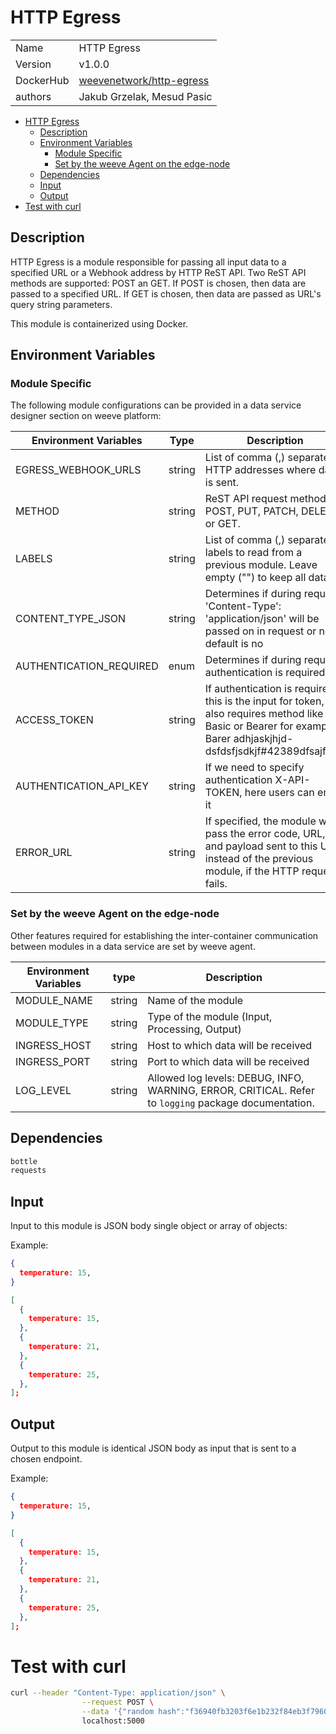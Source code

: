 # HTTP Egress

|           |                                                                               |
| --------- | ----------------------------------------------------------------------------- |
| Name      | HTTP Egress                                                                   |
| Version   | v1.0.0                                                                        |
| DockerHub | [weevenetwork/http-egress](https://hub.docker.com/r/weevenetwork/http-egress) |
| authors   | Jakub Grzelak, Mesud Pasic                                                    |

- [HTTP Egress](#http-egress)
  - [Description](#description)
  - [Environment Variables](#environment-variables)
    - [Module Specific](#module-specific)
    - [Set by the weeve Agent on the edge-node](#set-by-the-weeve-agent-on-the-edge-node)
  - [Dependencies](#dependencies)
  - [Input](#input)
  - [Output](#output)
- [Test with curl](#test-with-curl)

## Description

HTTP Egress is a module responsible for passing all input data to a specified URL or a Webhook address by HTTP ReST API.
Two ReST API methods are supported: POST an GET. If POST is chosen, then data are passed to a specified URL. If GET is chosen,
then data are passed as URL's query string parameters.

This module is containerized using Docker.

## Environment Variables

### Module Specific

The following module configurations can be provided in a data service designer section on weeve platform:

| Environment Variables   | Type   | Description                                                                                                                                                        |
| ----------------------- | ------ | ------------------------------------------------------------------------------------------------------------------------------------------------------------------ |
| EGRESS_WEBHOOK_URLS     | string | List of comma (,) separated HTTP addresses where data is sent.                                                                                                     |
| METHOD                  | string | ReST API request method: POST, PUT, PATCH, DELETE or GET.                                                                                                          |
| LABELS                  | string | List of comma (,) separated labels to read from a previous module. Leave empty ("") to keep all data.                                                              |
| CONTENT_TYPE_JSON       | string | Determines if during request 'Content-Type': 'application/json' will be passed on in request or not, default is no                                                 |
| AUTHENTICATION_REQUIRED | enum   | Determines if during request authentication is required                                                                                                            |
| ACCESS_TOKEN            | string | If authentication is required this is the input for token, it also requires method like Basic or Bearer for example: Barer adhjaskjhjd-dsfdsfjsdkjf#42389dfsajfd== |
| AUTHENTICATION_API_KEY  | string | If we need to specify authentication X-API-TOKEN, here users can enter it                                                                                          |
| ERROR_URL               | string | If specified, the module will pass the error code, URL, and payload sent to this URL, instead of the previous module, if the HTTP request fails.                   |

### Set by the weeve Agent on the edge-node

Other features required for establishing the inter-container communication between modules in a data service are set by weeve agent.

| Environment Variables | type   | Description                                                                                          |
| --------------------- | ------ | ---------------------------------------------------------------------------------------------------- |
| MODULE_NAME           | string | Name of the module                                                                                   |
| MODULE_TYPE           | string | Type of the module (Input, Processing, Output)                                                       |
| INGRESS_HOST          | string | Host to which data will be received                                                                  |
| INGRESS_PORT          | string | Port to which data will be received                                                                  |
| LOG_LEVEL             | string | Allowed log levels: DEBUG, INFO, WARNING, ERROR, CRITICAL. Refer to `logging` package documentation. |

## Dependencies

```txt
bottle
requests
```

## Input

Input to this module is JSON body single object or array of objects:

Example:

```json
{
  temperature: 15,
}
```

```json
[
  {
    temperature: 15,
  },
  {
    temperature: 21,
  },
  {
    temperature: 25,
  },
];
```

## Output

Output to this module is identical JSON body as input that is sent to a chosen endpoint.

Example:

```json
{
  temperature: 15,
}
```

```json
[
  {
    temperature: 15,
  },
  {
    temperature: 21,
  },
  {
    temperature: 25,
  },
];
```

# Test with curl

```bash
curl --header "Content-Type: application/json" \
                --request POST \
                --data '{"random hash":"f36940fb3203f6e1b232f84eb3f796049c9cf1761a9297845e5f2453eb036f01"}' \
                localhost:5000
```
